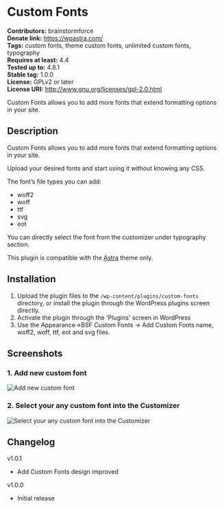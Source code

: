 # Custom Fonts #
**Contributors:** brainstormforce  
**Donate link:** https://wpastra.com/  
**Tags:** custom fonts, theme custom fonts, unlimited custom fonts, typography  
**Requires at least:** 4.4  
**Tested up to:** 4.8.1  
**Stable tag:** 1.0.0  
**License:** GPLv2 or later  
**License URI:** http://www.gnu.org/licenses/gpl-2.0.html  

Custom Fonts allows you to add more fonts that extend formatting options in your site.

## Description ##

Custom Fonts allows you to add more fonts that extend formatting options in your site.

Upload your desired fonts and start using it without knowing any CSS.

The font’s file types you can add:
*   woff2
*   woff
*   ttf
*   svg
*   eot

You can directly select the font from the customizer under typography section.

This plugin is compatible with the [Astra](https://wpastra.com/) theme only.

## Installation ##

1. Upload the plugin files to the `/wp-content/plugins/custom-fonts` directory, or install the plugin through the WordPress plugins screen directly.
2. Activate the plugin through the 'Plugins' screen in WordPress
3. Use the Appearance->BSF Custom Fonts -> Add Custom Fonts name, woff2, woff, ttf, eot and svg files.

## Screenshots ##

### 1. Add new custom font ###
![Add new custom font](http://ps.w.org/custom-fonts/assets/screenshot-1.png)

### 2. Select your any custom font into the Customizer ###
![Select your any custom font into the Customizer](http://ps.w.org/custom-fonts/assets/screenshot-2.png)


## Changelog ##

v1.0.1
* Add Custom Fonts design improved

v1.0.0
* Initial release
